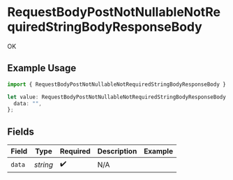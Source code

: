 # RequestBodyPostNotNullableNotRequiredStringBodyResponseBody

OK

## Example Usage

```typescript
import { RequestBodyPostNotNullableNotRequiredStringBodyResponseBody } from "openapi/sdk/models/operations";

let value: RequestBodyPostNotNullableNotRequiredStringBodyResponseBody = {
  data: "",
};
```

## Fields

| Field              | Type               | Required           | Description        | Example            |
| ------------------ | ------------------ | ------------------ | ------------------ | ------------------ |
| `data`             | *string*           | :heavy_check_mark: | N/A                |                    |